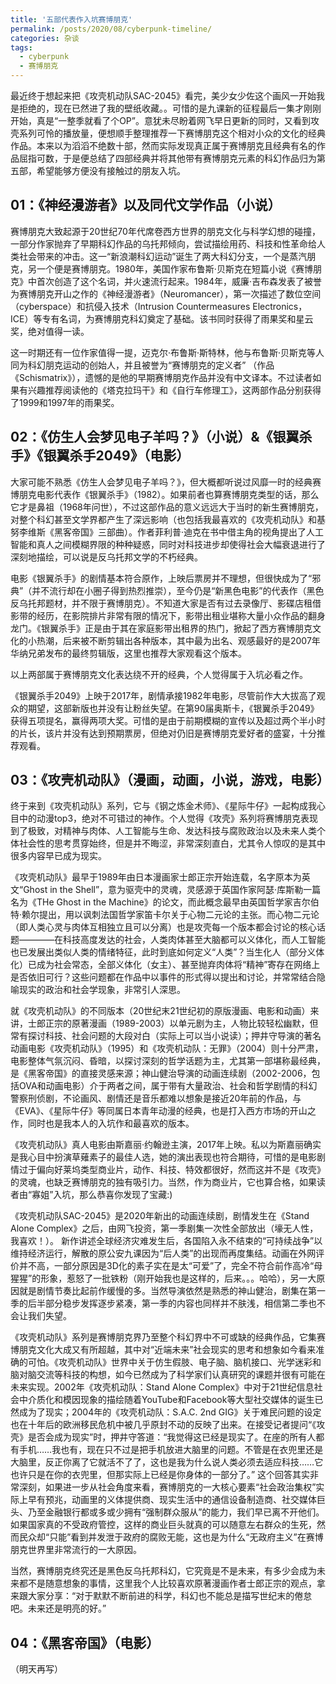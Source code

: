 ```yaml
---
title: '五部代表作入坑赛博朋克'
permalink: /posts/2020/08/cyberpunk-timeline/
categories: 杂谈
tags:
  - cyberpunk
  - 赛博朋克
---
```


最近终于想起来把《攻壳机动队SAC-2045》看完，美少女少佐这个画风一开始我是拒绝的，现在已然进了我的壁纸收藏。。可惜的是九课新的征程最后一集才刚刚开始，真是“一整季就看了个OP”。意犹未尽盼着网飞早日更新的同时，又看到攻壳系列可怜的播放量，便想顺手整理推荐一下赛博朋克这个相对小众的文化的经典作品。本来以为滔滔不绝数十部，然而实际发现真正属于赛博朋克且经典有名的作品屈指可数，于是便总结了四部经典并将其他带有赛博朋克元素的科幻作品归为第五部，希望能够方便没有接触过的朋友入坑。

## 01：《神经漫游者》以及同代文学作品（小说）
赛博朋克大致起源于20世纪70年代席卷西方世界的朋克文化与科学幻想的碰撞，一部分作家抛弃了早期科幻作品的乌托邦倾向，尝试描绘用药、科技和性革命给人类社会带来的冲击。这一“新浪潮科幻运动”诞生了两大科幻分支，一个是蒸汽朋克，另一个便是赛博朋克。1980年，美国作家布鲁斯·贝斯克在短篇小说《赛博朋克》中首次创造了这个名词，并火速流行起来。1984年，威廉·吉布森发表了被誉为赛博朋克开山之作的《神经漫游者》（Neuromancer），第一次描述了数位空间（cyberspace）和抗侵入技术（Intrusion Countermeasures Electronics， ICE）等专有名词，为赛博朋克科幻奠定了基础。该书同时获得了雨果奖和星云奖，绝对值得一读。

这一时期还有一位作家值得一提，迈克尔·布鲁斯·斯特林，他与布鲁斯·贝斯克等人同为科幻朋克运动的创始人，并且被誉为“赛博朋克的定义者” （作品《Schismatrix》），遗憾的是他的早期赛博朋克作品并没有中文译本。不过读者如果有兴趣推荐阅读他的《塔克拉玛干》和《自行车修理工》，这两部作品分别获得了1999和1997年的雨果奖。

## 02：《仿生人会梦见电子羊吗？》（小说）&《银翼杀手》《银翼杀手2049》（电影）
大家可能不熟悉《仿生人会梦见电子羊吗？》，但大概都听说过风靡一时的经典赛博朋克电影代表作《银翼杀手》（1982）。如果前者也算赛博朋克类型的话，那么它才是鼻祖（1968年问世），不过这部作品的意义远远大于当时的新生赛博朋克，对整个科幻甚至文学界都产生了深远影响（也包括我最喜欢的《攻壳机动队》和基努李维斯《黑客帝国》三部曲）。作者菲利普·迪克在书中借主角的视角提出了人工智能和真人之间模糊界限的种种疑惑，同时对科技进步却使得社会大幅衰退进行了深刻地描绘，可以说是反乌托邦文学的不朽经典。

电影《银翼杀手》的剧情基本符合原作，上映后票房并不理想，但很快成为了“邪典”（并不流行却在小圈子得到热烈推崇），至今仍是“新黑色电影”的代表作（黑色反乌托邦题材，并不限于赛博朋克）。不知道大家是否有过去录像厅、影碟店租借影带的经历，在影院排片非常有限的情况下，影带出租业堪称大量小众作品的翻身龙门。《银翼杀手》正是由于其在家庭影带出租界的热门，掀起了西方赛博朋克文化的小热潮，后来被不断剪辑出各种版本，其中最为出名、观感最好的是2007年华纳兄弟发布的最终剪辑版，这里也推荐大家观看这个版本。

以上两部属于赛博朋克文化表达绕不开的经典，个人觉得属于入坑必看之作。

《银翼杀手2049》上映于2017年，剧情承接1982年电影，尽管前作大大拔高了观众的期望，这部新版也并没有让粉丝失望。在第90届奥斯卡，《银翼杀手2049》获得五项提名，赢得两项大奖。可惜的是由于前期模糊的宣传以及超过两个半小时的片长，该片并没有达到预期票房，但绝对仍旧是赛博朋克爱好者的盛宴，十分推荐观看。

## 03：《攻壳机动队》（漫画，动画，小说，游戏，电影）
终于来到《攻壳机动队》系列，它与《钢之炼金术师》、《星际牛仔》一起构成我心目中的动漫top3，绝对不可错过的神作。个人觉得《攻壳》系列将赛博朋克表现到了极致，对精神与肉体、人工智能与生命、发达科技与腐败政治以及未来人类个体社会性的思考贯穿始终，但是并不晦涩，非常深刻直白，尤其令人惊叹的是其中很多内容早已成为现实。

《攻壳机动队》最早于1989年由日本漫画家士郎正宗开始连载，名字原本为英文“Ghost in the Shell”，意为驱壳中的灵魂，灵感源于英国作家阿瑟·库斯勒一篇名为《THe Ghost in the Machine》的论文，而此概念最早由英国哲学家吉尔伯特·赖尔提出，用以讽刺法国哲学家笛卡尔关于心物二元论的主张。而心物二元论（即人类心灵与肉体互相独立且可以分离）也是攻壳每一个版本都会讨论的核心话题————在科技高度发达的社会，人类肉体甚至大脑都可以义体化，而人工智能也已发展出类似人类的情绪特征，此时到底如何定义“人类”？当生化人（部分义体化）已成为社会常态，全部义体化（女主）、甚至抛弃肉体将“精神”寄存在网络上是否依旧可行？这些问题都在作品中以事件的形式得以提出和讨论，并常常结合隐喻现实的政治和社会学现象，非常引人深思。

就《攻壳机动队》的不同版本（20世纪末21世纪初的原版漫画、电影和动画）来讲，士郎正宗的原著漫画（1989-2003）以单元剧为主，人物比较轻松幽默，但常有探讨科技、社会问题的大段对白（实际上可以当小说读）；押井守导演的著名动画电影《攻壳机动队》（1995）和《攻壳机动队：无罪》（2004）则十分严肃，电影整体气氛沉闷、昏暗，以探讨深刻的哲学话题为主，尤其第一部堪称最经典，是《黑客帝国》的直接灵感来源；神山健治导演的动画连续剧（2002-2006，包括OVA和动画电影）介于两者之间，属于带有大量政治、社会和哲学剧情的科幻警察刑侦剧，不论画风、剧情还是音乐都难以想象是接近20年前的作品，与《EVA》、《星际牛仔》等同属日本青年动漫的经典，也是打入西方市场的开山之作，同时也是我本人的入坑作和最喜欢的版本。

《攻壳机动队》真人电影由斯嘉丽·约翰逊主演，2017年上映。私以为斯嘉丽确实是我心目中扮演草薙素子的最佳人选，她的演出表现也符合期待，可惜的是电影剧情过于偏向好莱坞类型商业片，动作、科技、特效都很好，然而这并不是《攻壳》的灵魂，也缺乏赛博朋克的独有吸引力。当然，作为商业片，它也算合格，如果读者由“寡姐”入坑，那么恭喜你发现了宝藏:)

《攻壳机动队SAC-2045》是2020年新出的动画连续剧，剧情发生在《Stand Alone Complex》之后，由网飞投资，第一季剧集一次性全部放出（壕无人性，我喜欢！）。 新作讲述全球经济灾难发生后，各国陷入永不结束的“可持续战争”以维持经济运行，解散的原公安九课因为“后人类”的出现而再度集结。动画在外网评价并不高，一部分原因是3D化的素子实在是太“可爱”了，完全不符合前作高冷“母猩猩”的形象，惹怒了一批铁粉（刚开始我也是这样的，后来。。。哈哈），另一大原因就是剧情节奏比起前作缓慢的多。当然导演依然是熟悉的神山健治，剧集在第一季的后半部分稳步发挥逐步紧凑，第一季的内容也同样并不肤浅，相信第二季也不会让我们失望。

《攻壳机动队》系列是赛博朋克界乃至整个科幻界中不可或缺的经典作品，它集赛博朋克文化大成又有所超越，其中对“近端未来”社会现实的思考和想象如今看来准确的可怕。《攻壳机动队》世界中关于仿生假肢、电子脑、脑机接口、光学迷彩和脑对脑交流等科技的构想，如今已然成为了科学家们认真研究的课题并很有可能在未来实现。2002年《攻壳机动队：Stand Alone Complex》中对于21世纪信息社会中介质化和模因现象的描绘随着YouTube和Facebook等大型社交媒体的诞生已然成为了现实；2004年的《攻壳机动队：S.A.C. 2nd GIG》关于难民问题的设定也在十年后的欧洲移民危机中被几乎原封不动的反映了出来。在接受记者提问“《攻壳》是否会成为现实”时，押井守答道：“我觉得这已经是现实了。在座的所有人都有手机……我也有，现在只不过是把手机放进大脑里的问题。不管是在衣兜里还是大脑里，反正你离了它就活不了了，这也是我为什么说人类必须去适应科技……它也许只是在你的衣兜里，但那实际上已经是你身体的一部分了。” 这个回答其实非常深刻，如果进一步从社会角度来看，赛博朋克的一大核心要素“社会政治集权”实际上早有预兆，动画里的义体提供商、现实生活中的通信设备制造商、社交媒体巨头、乃至金融银行都或多或少拥有“强制群众服从”的能力，我们早已离不开他们。如果国家真的不受政府管控，这样的商业巨头就真的可以随意左右群众的生死，然而民众却“只能”看到并发泄于政府的腐败无能，这也是为什么“无政府主义”在赛博朋克世界里非常流行的一大原因。

当然，赛博朋克终究还是黑色反乌托邦科幻，它究竟是不是未来，有多少会成为未来都不是随意想象的事情，这里我个人比较喜欢原著漫画作者士郎正宗的观点，拿来跟大家分享：“对于默默不断前进的科学，科幻也不能总是描写世纪末的倦怠吧。未来还是明亮的好。”

## 04：《黑客帝国》（电影）

（明天再写）

